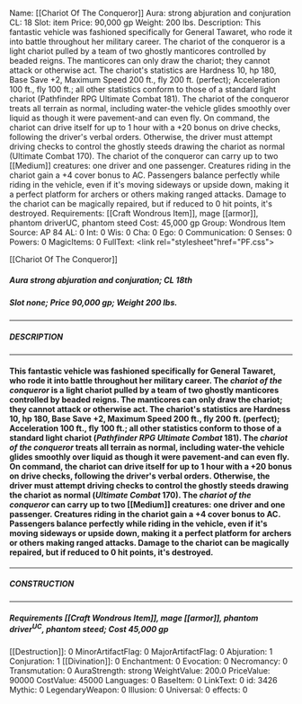 Name: [[Chariot Of The Conqueror]]
Aura: strong abjuration and conjuration
CL: 18
Slot: item
Price: 90,000 gp
Weight: 200 lbs.
Description: This fantastic vehicle was fashioned specifically for General Tawaret, who rode it into battle throughout her military career. The chariot of the conqueror is a light chariot pulled by a team of two ghostly manticores controlled by beaded reigns. The manticores can only draw the chariot; they cannot attack or otherwise act. The chariot's statistics are Hardness 10, hp 180, Base Save +2, Maximum Speed 200 ft., fly 200 ft. (perfect); Acceleration 100 ft., fly 100 ft.; all other statistics conform to those of a standard light chariot (Pathfinder RPG Ultimate Combat 181). The chariot of the conqueror treats all terrain as normal, including water-the vehicle glides smoothly over liquid as though it were pavement-and can even fly. On command, the chariot can drive itself for up to 1 hour with a +20 bonus on drive checks, following the driver's verbal orders. Otherwise, the driver must attempt driving checks to control the ghostly steeds drawing the chariot as normal (Ultimate Combat 170). The chariot of the conqueror can carry up to two [[Medium]] creatures: one driver and one passenger. Creatures riding in the chariot gain a +4 cover bonus to AC. Passengers balance perfectly while riding in the vehicle, even if it's moving sideways or upside down, making it a perfect platform for archers or others making ranged attacks. Damage to the chariot can be magically repaired, but if reduced to 0 hit points, it's destroyed.
Requirements: [[Craft Wondrous Item]], mage [[armor]], phantom driverUC, phantom steed
Cost: 45,000 gp
Group: Wondrous Item
Source: AP 84
AL: 0
Int: 0
Wis: 0
Cha: 0
Ego: 0
Communication: 0
Senses: 0
Powers: 0
MagicItems: 0
FullText: <link rel="stylesheet"href="PF.css"><div class="heading"><p class="alignleft">[[Chariot Of The Conqueror]]</p><div style="clear: both;"></div></div><div><h5><b>Aura </b>strong abjuration and conjuration; <b>CL </b>18th</h5><h5><b>Slot </b>none; <b>Price </b>90,000 gp; <b>Weight </b>200 lbs.</h5></div><hr/><div><h5><b>DESCRIPTION</b></h5></div><hr/><div><h4><p>This fantastic vehicle was fashioned specifically for General Tawaret, who rode it into battle throughout her military career. The <i>chariot of the conqueror</i> is a light chariot pulled by a team of two ghostly manticores controlled by beaded reigns. The manticores can only draw the chariot; they cannot attack or otherwise act. The chariot's statistics are <b>Hardness</b> 10, <b>hp</b> 180, <b>Base Save</b> +2, <b>Maximum Speed</b> 200 ft., fly 200 ft. (perfect); <b>Acceleration</b> 100 ft., fly 100 ft.; all other statistics conform to those of a standard light chariot (<i>Pathfinder RPG <i>Ultimate Combat</i></i> 181). The <i>chariot of the conqueror</i> treats all terrain as normal, including water-the vehicle glides smoothly over liquid as though it were pavement-and can even fly. On command, the chariot can drive itself for up to 1 hour with a +20 bonus on drive checks, following the driver's verbal orders. Otherwise, the driver must attempt driving checks to control the ghostly steeds drawing the chariot as normal (<i>Ultimate Combat</i> 170). The <i>chariot of the conqueror</i> can carry up to two [[Medium]] creatures: one driver and one passenger. Creatures riding in the chariot gain a +4 cover bonus to AC. Passengers balance perfectly while riding in the vehicle, even if it's moving sideways or upside down, making it a perfect platform for archers or others making ranged attacks. Damage to the chariot can be magically repaired, but if reduced to 0 hit points, it's destroyed.</p></h4></div><hr/><div><h5><b>CONSTRUCTION</b></h5></div><hr/><div><h5><b>Requirements </b>[[Craft Wondrous Item]], <i>mage [[armor]]</i>, <i>phantom driver<sup>UC</sup></i>, <i>phantom steed</i>; <b>Cost </b>45,000 gp</h5></div>
[[Destruction]]: 0
MinorArtifactFlag: 0
MajorArtifactFlag: 0
Abjuration: 1
Conjuration: 1
[[Divination]]: 0
Enchantment: 0
Evocation: 0
Necromancy: 0
Transmutation: 0
AuraStrength: strong
WeightValue: 200.0
PriceValue: 90000
CostValue: 45000
Languages: 0
BaseItem: 0
LinkText: 0
id: 3426
Mythic: 0
LegendaryWeapon: 0
Illusion: 0
Universal: 0
effects: 0

